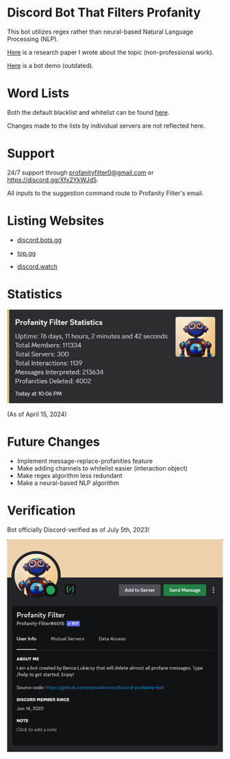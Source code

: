 # Discord Bot That Filters Profanity 
This bot utilizes regex rather than neural-based Natural Language Processing (NLP). 

[Here](https://docs.google.com/document/d/1MNkp8vCZ8zUYGCEMJW-_dn6pTFFOsdPhoWIrudeP1v4/edit?usp=sharing) is a research paper I wrote about the topic (non-professional work).

[Here](https://youtu.be/3u8xdN3v22I) is a bot demo (outdated). 

# Word Lists
Both the default blacklist and whitelist can be found [here](https://github.com/senseibence/discord-profanity-bot/blob/main/Profanity-Filtering%20Discord%20Bot/profanityList.js).

Changes made to the lists by individual servers are not reflected here.

# Support
24/7 support through profanityfilter0@gmail.com or https://discord.gg/Xfx2YkWJd5.

All inputs to the suggestion command route to Profanity Filter's email.

# Listing Websites
* [discord.bots.gg](https://discord.bots.gg/bots/986412902250594324)

* [top.gg](https://top.gg/bot/986412902250594324)

* [discord.watch](https://discord.watch/applications/986412902250594324)

# Statistics
![image](discordbotstats.png)

(As of April 15, 2024)

# Future Changes
* Implement message-replace-profanities feature
* Make adding channels to whitelist easier (interaction object)
* Make regex algorithm less redundant  
* Make a neural-based NLP algorithm
  
# Verification
Bot officially Discord-verified as of July 5th, 2023!

![image](discordbotverified.png)
